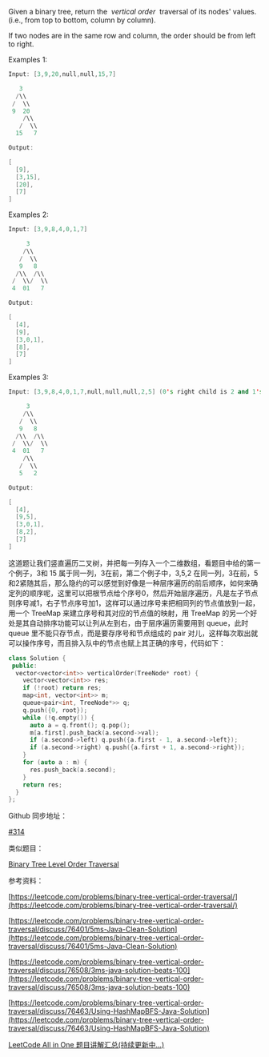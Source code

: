 Given a binary tree, return the  _vertical order_  traversal of its nodes' values. (i.e., from top to bottom, column by column).

If two nodes are in the same row and column, the order should be from left to right.

Examples 1:

```cpp
Input: [3,9,20,null,null,15,7]

   3
  /\\
 /  \\
 9  20
    /\\
   /  \\
  15   7 

Output:

[
  [9],
  [3,15],
  [20],
  [7]
]
```

Examples 2:

```cpp
Input: [3,9,8,4,0,1,7]

     3
    /\\
   /  \\
   9   8
  /\\  /\\
 /  \\/  \\
 4  01   7 

Output:

[
  [4],
  [9],
  [3,0,1],
  [8],
  [7]
]
```

Examples 3:

```cpp
Input: [3,9,8,4,0,1,7,null,null,null,2,5] (0's right child is 2 and 1's left child is 5)

     3
    /\\
   /  \\
   9   8
  /\\  /\\
 /  \\/  \\
 4  01   7
    /\\
   /  \\
   5   2

Output:

[
  [4],
  [9,5],
  [3,0,1],
  [8,2],
  [7]
]
```

这道题让我们竖直遍历二叉树，并把每一列存入一个二维数组，看题目中给的第一个例子，3和 15 属于同一列，3在前，第二个例子中，3,5,2 在同一列，3在前，5和2紧随其后，那么隐约的可以感觉到好像是一种层序遍历的前后顺序，如何来确定列的顺序呢，这里可以把根节点给个序号0，然后开始层序遍历，凡是左子节点则序号减1，右子节点序号加1，这样可以通过序号来把相同列的节点值放到一起，用一个 TreeMap 来建立序号和其对应的节点值的映射，用 TreeMap 的另一个好处是其自动排序功能可以让列从左到右，由于层序遍历需要用到 queue，此时 queue 里不能只存节点，而是要存序号和节点组成的 pair 对儿，这样每次取出就可以操作序号，而且排入队中的节点也赋上其正确的序号，代码如下：

```cpp
class Solution {
 public:
  vector<vector<int>> verticalOrder(TreeNode* root) {
    vector<vector<int>> res;
    if (!root) return res;
    map<int, vector<int>> m;
    queue<pair<int, TreeNode*>> q;
    q.push({0, root});
    while (!q.empty()) {
      auto a = q.front(); q.pop();
      m[a.first].push_back(a.second->val);
      if (a.second->left) q.push({a.first - 1, a.second->left});
      if (a.second->right) q.push({a.first + 1, a.second->right});
    }
    for (auto a : m) {
      res.push_back(a.second);
    }
    return res;
  }
};
```

Github 同步地址：

[#314](https://github.com/grandyang/leetcode/issues/314)

类似题目：

[Binary Tree Level Order Traversal](http://www.cnblogs.com/grandyang/p/4051321.html)

参考资料：

[https://leetcode.com/problems/binary-tree-vertical-order-traversal/](https://leetcode.com/problems/binary-tree-vertical-order-traversal/)

[https://leetcode.com/problems/binary-tree-vertical-order-traversal/discuss/76401/5ms-Java-Clean-Solution](https://leetcode.com/problems/binary-tree-vertical-order-traversal/discuss/76401/5ms-Java-Clean-Solution)

[https://leetcode.com/problems/binary-tree-vertical-order-traversal/discuss/76508/3ms-java-solution-beats-100](https://leetcode.com/problems/binary-tree-vertical-order-traversal/discuss/76508/3ms-java-solution-beats-100)

[https://leetcode.com/problems/binary-tree-vertical-order-traversal/discuss/76463/Using-HashMapBFS-Java-Solution](https://leetcode.com/problems/binary-tree-vertical-order-traversal/discuss/76463/Using-HashMapBFS-Java-Solution)

[LeetCode All in One 题目讲解汇总(持续更新中...)](http://www.cnblogs.com/grandyang/p/4606334.html)
